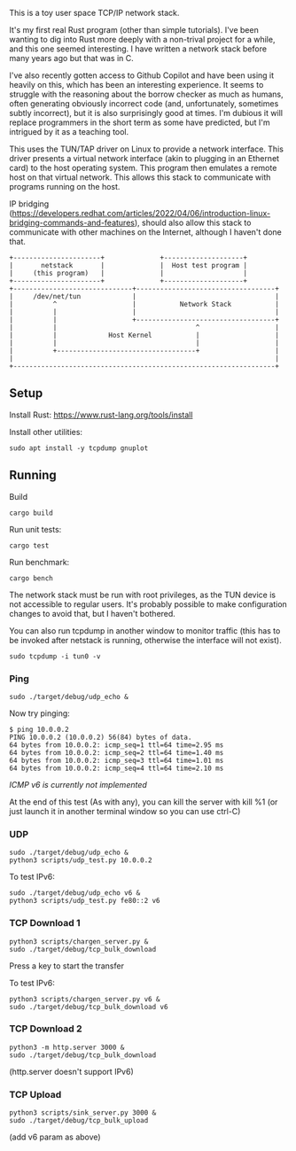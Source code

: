 This is a toy user space TCP/IP network stack.

It's my first real Rust program (other than simple tutorials). I've
been wanting to dig into Rust more deeply with a non-trival project
for a while, and this one seemed interesting. I have written a network
stack before many years ago but that was in C.

I've also recently gotten access to Github Copilot and have been using
it heavily on this, which has been an interesting experience. It seems
to struggle with the reasoning about the borrow checker as much as humans,
often generating obviously incorrect code (and, unfortunately, sometimes
subtly incorrect), but it is also surprisingly good at times. I'm dubious
it will replace programmers in the short term as some have predicted, but
I'm intrigued by it as a teaching tool.

This uses the TUN/TAP driver on Linux to provide a network interface. This
driver presents a virtual network interface (akin to plugging in an Ethernet
card) to the host operating system. This program then emulates a remote
host on that virtual network. This allows this stack to communicate with
programs running on the host.

IP bridging (<https://developers.redhat.com/articles/2022/04/06/introduction-linux-bridging-commands-and-features>),
should also allow this stack to communicate with other machines on the
Internet, although I haven't done that.

    +----------------------+              +--------------------+
    |       netstack       |              |  Host test program |
    |     (this program)   |              |                    |
    +----------------------+              +--------------------+
    +------------------------------+-----------------------------------+
    |     /dev/net/tun             |                                   |
    |          ^                   |           Network Stack           |
    |          |                   |                                   |
    |          |                   +-----------------------------------+
    |          |                                   ^                   |
    |          |             Host Kernel           |                   |
    |          |                                   |                   |
    |          +-----------------------------------+                   |
    |                                                                  |
    +------------------------------------------------------------------+


## Setup

Install Rust: <https://www.rust-lang.org/tools/install>

Install other utilities:

    sudo apt install -y tcpdump gnuplot

## Running

Build

    cargo build

Run unit tests:

    cargo test

Run benchmark:

    cargo bench

The network stack must be run with root privileges, as the TUN device is
not accessible to regular users. It's probably possible to make configuration
changes to avoid that, but I haven't bothered.

You can also run tcpdump in another window to monitor traffic (this has to be
invoked after netstack is running, otherwise the interface will not exist).

    sudo tcpdump -i tun0 -v

### Ping

    sudo ./target/debug/udp_echo &

Now try pinging:

    $ ping 10.0.0.2
    PING 10.0.0.2 (10.0.0.2) 56(84) bytes of data.
    64 bytes from 10.0.0.2: icmp_seq=1 ttl=64 time=2.95 ms
    64 bytes from 10.0.0.2: icmp_seq=2 ttl=64 time=1.40 ms
    64 bytes from 10.0.0.2: icmp_seq=3 ttl=64 time=1.01 ms
    64 bytes from 10.0.0.2: icmp_seq=4 ttl=64 time=2.10 ms

*ICMP v6 is currently not implemented*

At the end of this test (As with any), you can kill the server
with kill %1 (or just launch it in another terminal window so
you can use ctrl-C)

### UDP

    sudo ./target/debug/udp_echo &
    python3 scripts/udp_test.py 10.0.0.2

To test IPv6:

    sudo ./target/debug/udp_echo v6 &
    python3 scripts/udp_test.py fe80::2 v6

### TCP Download 1

    python3 scripts/chargen_server.py &
    sudo ./target/debug/tcp_bulk_download

Press a key to start the transfer

To test IPv6:

    python3 scripts/chargen_server.py v6 &
    sudo ./target/debug/tcp_bulk_download v6

### TCP Download 2

    python3 -m http.server 3000 &
    sudo ./target/debug/tcp_bulk_download

(http.server doesn't support IPv6)

### TCP Upload

    python3 scripts/sink_server.py 3000 &
    sudo ./target/debug/tcp_bulk_upload

(add v6 param as above)

